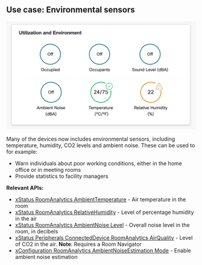 ## Use case: Environmental sensors

<img src="/docs/images/usecases/environmental-sensors.png" />

Many of the devices now includes environmental sensors, including temperature, humidity, CO2 levels and ambient noise. These can be used to for example:

* Warn individuals about poor working conditions, either in the home office or in meeting rooms
* Provide statistics to facility managers

**Relevant APIs:**

* [xStatus RoomAnalytics AmbientTemperature](xapi/Status.RoomAnalytics.AmbientTemperature/) - Air temperature in the room
* [xStatus RoomAnalytics RelativeHumidity](/xapi/Status.RoomAnalytics.RelativeHumidity/) - Level of percentage humidity in the air
* [xStatus RoomAnalytics AmbientNoise Level](/xapi/Status.RoomAnalytics.AmbientNoise.Level.A/) - Overall noise level in the room, in decibels
* [xStatus Peripherals ConnectedDevice RoomAnalytics AirQuality](/xapi/Status.Peripherals.ConnectedDevice[n].RoomAnalytics.AirQuality.Index/) - Level of CO2 in the air. **Note**: Requires a Room Navigator
* [xConfiguration RoomAnalytics AmbientNoiseEstimation Mode](xapi/Configuration.RoomAnalytics.AmbientNoiseEstimation.Mode/) - Enable ambient noise estimation